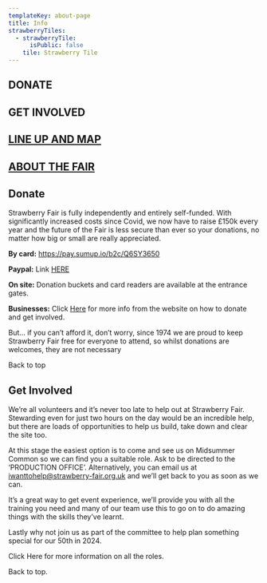```yaml
---
templateKey: about-page
title: Info
strawberryTiles:
  - strawberryTile:
      isPublic: false
    tile: Strawberry Tile
---
```

## DONATE

## 

## 

## 

## GET INVOLVED

## 

## 

## 

## [LINE UP AND MAP](https://strawberry-fair.org.uk/about/strawberry-fair-line-up/)

## 

## 

## 

## [ABOUT THE FAIR](https://strawberry-fair.org.uk/about/about-the-fair/)

## Donate

Strawberry Fair is fully independently and entirely self-funded. With significantly increased costs since Covid, we now have to raise £150k every year and the future of the Fair is less secure than ever so your donations, no matter how big or small are really appreciated.  

**By card:** <https://pay.sumup.io/b2c/Q6SY3650>

**Paypal:** Link [HERE](https://www.paypal.com/donate?token=oXJsQ0NVyC0YhFnZpp0czLJnQBhThTxCfN9wxeCUvJA2OrDBqjEUZdBschqGQZ98VIbNWk7_1oj-W2iu)

**On site:** Donation buckets and card readers are available at the entrance gates. 

**Businesses:** Click [Here](https://strawberry-fair.org.uk/about/businesses/) for more info from the website on how to donate and get involved. 

But… if you can’t afford it, don’t worry, since 1974 we are proud to keep Strawberry Fair free for everyone to attend, so whilst donations are welcomes, they are not necessary 

Back to top 

## Get Involved

We’re all volunteers and it’s never too late to help out at Strawberry Fair. Stewarding even for just two hours on the day would be an incredible help, but there are loads of opportunities to help us build, take down and clear the site too. 

At this stage the easiest option is to come and see us on Midsummer Common so we can find you a suitable role. Ask to be directed to the ‘PRODUCTION OFFICE’. Alternatively, you can email us at [iwanttohelp@strawberry-fair.org.uk](iwanttohelp@strawberry-fair.org.uk) and we’ll get back to you as soon as we can. 

It’s a great way to get event experience, we’ll provide you with all the training you need and many of our team use this to go on to do amazing things with the skills they’ve learnt.  

Lastly why not join us as part of the committee to help plan something special for our 50th in 2024. 

Click Here for more information on all the roles. 

Back to top.
